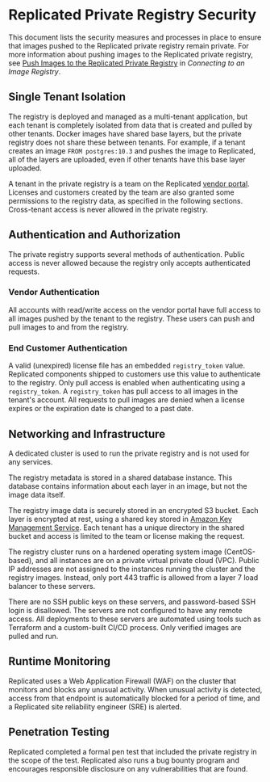 # Replicated Private Registry Security

This document lists the security measures and processes in place to ensure that images pushed to the Replicated private registry remain private. For more information about pushing images to the Replicated private registry, see [Push Images to the Replicated Private Registry](packaging-private-images#push-images-to-the-replicated-private-registry) in _Connecting to an Image Registry_.


## Single Tenant Isolation

The registry is deployed and managed as a multi-tenant application, but each tenant is completely isolated from data that is created and pulled by other tenants. Docker images have shared base layers, but the private registry does not share these between tenants. For example, if a tenant creates an image `FROM postgres:10.3` and pushes the image to Replicated, all of the layers are uploaded, even if other tenants have this base layer uploaded.

A tenant in the private registry is a team on the Replicated [vendor portal](https://vendor.replicated.com). Licenses and customers created by the team are also granted some permissions to the registry data, as specified in the following sections. Cross-tenant access is never allowed in the private registry.


## Authentication and Authorization

The private registry supports several methods of authentication. Public access is never allowed because the registry only accepts authenticated requests.


### Vendor Authentication

All accounts with read/write access on the vendor portal have full access to all images pushed by the tenant to the registry. These users can push and pull images to and from the registry.


### End Customer Authentication

A valid (unexpired) license file has an embedded `registry_token` value. Replicated components shipped to customers use this value to authenticate to the registry. Only pull access is enabled when authenticating using a `registry_token`. A `registry_token` has pull access to all images in the tenant's account. All requests to pull images are denied when a license expires or the expiration date is changed to a past date.


## Networking and Infrastructure

A dedicated cluster is used to run the private registry and is not used for any services.

The registry metadata is stored in a shared database instance. This database contains information about each layer in an image, but not the image data itself.

The registry image data is securely stored in an encrypted S3 bucket. Each layer is encrypted at rest, using a shared key stored in [Amazon Key Management Service](https://aws.amazon.com/kms/). Each tenant has a unique directory in the shared bucket and access is limited to the team or license making the request.

The registry cluster runs on a hardened operating system image (CentOS-based), and all instances are on a private virtual private cloud (VPC). Public IP addresses are not assigned to the instances running the cluster and the registry images. Instead, only port 443 traffic is allowed from a layer 7 load balancer to these servers.

There are no SSH public keys on these servers, and password-based SSH login is disallowed. The servers are not configured to have any remote access. All deployments to these servers are automated using tools such as Terraform and a custom-built CI/CD process. Only verified images are pulled and run.


## Runtime Monitoring

Replicated uses a Web Application Firewall (WAF) on the cluster that monitors and blocks any unusual activity. When unusual activity is detected, access from that endpoint is automatically blocked for a period of time, and a Replicated site reliability engineer (SRE) is alerted.


## Penetration Testing

Replicated completed a formal pen test that included the private registry in the scope of the test. Replicated also runs a bug bounty program and encourages responsible disclosure on any vulnerabilities that are found.
